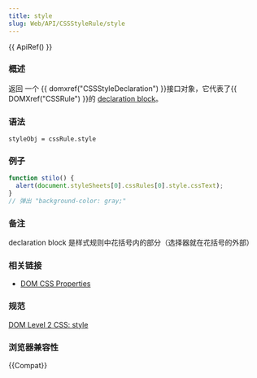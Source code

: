 ```yaml
---
title: style
slug: Web/API/CSSStyleRule/style
---
```


{{ ApiRef() }}

### 概述

返回 一个 {{ domxref("CSSStyleDeclaration") }}接口对象，它代表了{{ DOMXref("CSSRule") }}的 [declaration block](http://www.w3.org/TR/1998/REC-CSS2-19980512/syndata.html#block)。

### 语法

```plain
styleObj = cssRule.style
```

### 例子

```js
function stilo() {
  alert(document.styleSheets[0].cssRules[0].style.cssText);
}
// 弹出 "background-color: gray;"
```

### 备注

declaration block 是样式规则中花括号内的部分（选择器就在花括号的外部）

### 相关链接

- [DOM CSS Properties](/zh-CN/CSS/CSS_Reference)

### 规范

[DOM Level 2 CSS: style](http://www.w3.org/TR/DOM-Level-2-Style/css.html#CSS-CSSStyleRule-style)

### 浏览器兼容性

{{Compat}}
